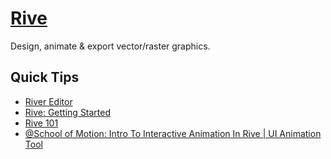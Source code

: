 # [Rive](https://rive.app)

Design, animate & export vector/raster graphics.

## Quick Tips

* [River Editor](https://editor.rive.app)
* [Rive: Getting Started](https://rive.app/community/section/getting-started/sghKaE0onOF2)
* [Rive 101](https://www.youtube.com/playlist?list=PLujDTZWVDSsFGonP9kzAnvryowW098-p3)
* [@School of Motion: Intro To Interactive Animation In Rive | UI Animation Tool](https://www.youtube.com/watch?v=yaP07L5J50E)
